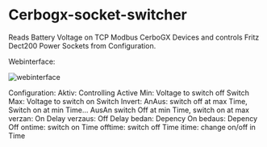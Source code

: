 # Cerbogx-socket-switcher
Reads Battery Voltage on TCP Modbus CerboGX Devices and controls Fritz Dect200 Power Sockets from Configuration.

Webinterface:

![webinterface](https://github.com/schuppeste/Cerbogx-socket-switcher/assets/3218517/13589356-645a-4a40-89fe-09c69adb06a8)

Configuration:
Aktiv: Controlling Active
Min: Voltage to switch off Switch
Max: Voltage to switch on Switch
Invert: AnAus: switch off at max Time, Switch on at min Time... AusAn switch Off at min Time, switch on at max
verzan: On Delay 
verzaus: Off Delay
bedan: Depency On
bedaus: Depency Off
ontime: switch on Time
offtime: switch off Time
itime: change on/off in Time
